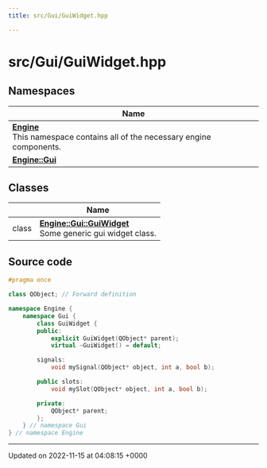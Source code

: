```yaml
---
title: src/Gui/GuiWidget.hpp

---
```


# src/Gui/GuiWidget.hpp



## Namespaces

| Name           |
| -------------- |
| **[Engine](/namespaces/namespaceEngine.md)** <br>This namespace contains all of the necessary engine components.  |
| **[Engine::Gui](/namespaces/namespaceEngine_1_1Gui.md)**  |

## Classes

|                | Name           |
| -------------- | -------------- |
| class | **[Engine::Gui::GuiWidget](/classes/classEngine_1_1Gui_1_1GuiWidget.md)** <br>Some generic gui widget class.  |




## Source code

```cpp
#pragma once

class QObject; // Forward definition

namespace Engine {
    namespace Gui {
        class GuiWidget {
        public:
            explicit GuiWidget(QObject* parent);
            virtual ~GuiWidget() = default;

        signals:
            void mySignal(QObject* object, int a, bool b);

        public slots:
            void mySlot(QObject* object, int a, bool b);

        private:
            QObject* parent;
        };
    } // namespace Gui
} // namespace Engine
```


-------------------------------

Updated on 2022-11-15 at 04:08:15 +0000
